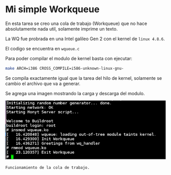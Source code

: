 # Mi simple Workqueue

En esta tarea se creo una cola de trabajo (Workqueue) que no hace absolutamente
nada util, solamente imprime un texto.

La WQ fue probrada en una Intel galileo Gen 2 con el kernel de `linux 4.8.6`.

El codigo se encuentra en `wqueue.c`

Para poder compilar el modulo de kernel basta con ejecutar:

```bash
make ARCH=i386 CROSS_COMPILE=i586-unknown-linux-gnu-
```

Se compila exactamente igual que la tarea del hilo de kernel, solamente se
cambio el archivo que va a generar.

Se agrega una imagen mostrando la carga y descarga del modulo.


![module](img/module.png)

	Funcionamiento de la cola de trabajo.

